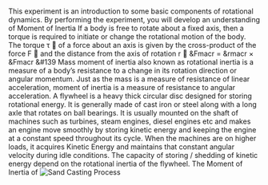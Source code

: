 ### 
This experiment is an introduction to some basic components of rotational dynamics. By performing the experiment, you will develop an understanding of Moment of Inertia
If a body is free to rotate about a fixed axis, then a torque is required to initiate or change the rotational motion of the body. The torque τ ⃗  of a force about an axis is given by the cross-product of the force F ⃗ and the distance from the axis of rotation r ⃗
&Fmacr = &rmacr   × &Fmacr 	&#139
Mass moment of inertia also known as rotational inertia is a measure of a body’s resistance to a change in its rotation direction or angular momentum. Just as the mass is a measure of resistance of linear acceleration, moment of inertia is a measure of resistance to angular acceleration.
A flywheel is a heavy thick circular disc designed for storing rotational energy. It is generally made of cast iron or steel along with a long axle that rotates on ball bearings. It is usually mounted on the shaft of machines such as turbines, steam engines, diesel engines etc and makes an engine move smoothly by storing kinetic energy and keeping the engine at a constant speed throughout its cycle. When the machines are on higher loads, it acquires Kinetic Energy and maintains that constant angular velocity during idle conditions. The capacity of storing / shedding of kinetic energy depend on the rotational inertia of the flywheel.
The Moment of Inertia of 
![Sand Casting Process](images/flowchart.jpg "Sand Casting Process")